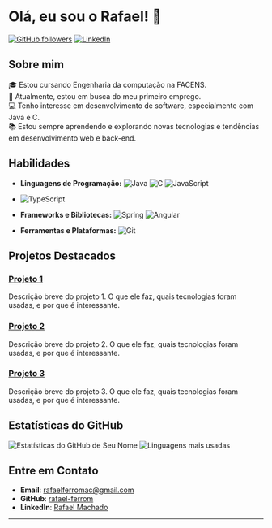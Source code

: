 # Olá, eu sou o Rafael! 👋

[![GitHub followers](https://img.shields.io/github/followers/SeuUsuario?label=Follow&style=social)](https://github.com/rafael-ferrom)
[![LinkedIn](https://img.shields.io/badge/LinkedIn-Connect-blue)](https://www.linkedin.com/in/rafael-machado-982a8925b/)


## Sobre mim

🎓 Estou cursando Engenharia da computação na FACENS.  
💼 Atualmente, estou em busca do meu primeiro emprego.  
💻 Tenho interesse em desenvolvimento de software, especialmente com Java e C.  
📚 Estou sempre aprendendo e explorando novas tecnologias e tendências em desenvolvimento web e back-end.

## Habilidades

- **Linguagens de Programação:**
  ![Java](https://img.shields.io/badge/-Java-007396?style=flat-square&logo=java&logoColor=white)
  ![C](https://img.shields.io/badge/-C-A8B9CC?style=flat-square&logo=c&logoColor=white)
  ![JavaScript](https://img.shields.io/badge/JavaScript-F7DF1E?style=for-the-badge&logo=javascript&logoColor=black)
- ![TypeScript](https://img.shields.io/badge/TypeScript-007ACC?style=for-the-badge&logo=typescript&logoColor=white)

- **Frameworks e Bibliotecas:**
  ![Spring](https://img.shields.io/badge/-Spring-6DB33F?style=flat-square&logo=spring&logoColor=white)
  ![Angular](https://img.shields.io/badge/-Angular-DD0031?style=flat-square&logo=angular&logoColor=white)

- **Ferramentas e Plataformas:**
  ![Git](https://img.shields.io/badge/-Git-F05032?style=flat-square&logo=git&logoColor=white)

## Projetos Destacados

### [Projeto 1](https://github.com/SeuUsuario/Projeto1)
Descrição breve do projeto 1. O que ele faz, quais tecnologias foram usadas, e por que é interessante.

### [Projeto 2](https://github.com/SeuUsuario/Projeto2)
Descrição breve do projeto 2. O que ele faz, quais tecnologias foram usadas, e por que é interessante.

### [Projeto 3](https://github.com/SeuUsuario/Projeto3)
Descrição breve do projeto 3. O que ele faz, quais tecnologias foram usadas, e por que é interessante.

## Estatísticas do GitHub

![Estatísticas do GitHub de Seu Nome](https://github-readme-stats.vercel.app/api?username=rafael-ferrom&show_icons=true&theme=radical)
![Linguagens mais usadas](https://github-readme-stats.vercel.app/api/top-langs/?username=rafael-ferrom&layout=compact&theme=radical)

## Entre em Contato

- **Email**: [rafaelferromac@gmail.com](mailto:rafaelferromac@gmail.com)
- **GitHub**: [rafael-ferrom](https://github.com/rafael-ferrom)
- **LinkedIn**: [Rafael Machado](https://www.linkedin.com/in/rafael-machado-982a8925b/)
---


